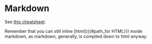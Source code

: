 # Markdown

See [this cheatsheet](https://github.com/adam-p/markdown-here/wiki/Markdown-Cheatsheet#tables).

Remember that you can still inline [html]({{#path_for HTML}}) inside markdown, as markdown, generally, is compiled down to html anyway.
